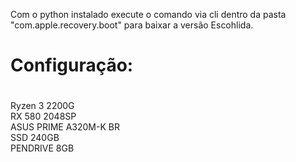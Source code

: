 Com o python instalado execute o comando via cli dentro da pasta "com.apple.recovery.boot" para baixar a versão Escohlida.

# Configuração: <h1>

Ryzen 3 2200G <br>
RX 580 2048SP <br>
ASUS PRIME A320M-K BR <br>
SSD 240GB <br>
PENDRIVE 8GB <br>
